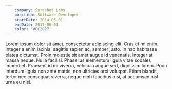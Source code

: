 ```yaml
---
    company: Sureshot Labs
    position: Software Developer
    startDate: 2014-05-01
    endDate: 2017-06-01
    color: '#CC2027'
---
```


Lorem ipsum dolor sit amet, consectetur adipiscing elit. Cras et mi enim. Integer a enim lacinia, sagittis sapien ac, semper justo. In hac habitasse platea dictumst. Proin molestie sit amet augue id venenatis. Integer at massa neque. Nulla facilisi. Phasellus elementum ligula vitae sodales imperdiet. Praesent id mi viverra, vehicula augue sed, dignissim lorem. Proin interdum ligula non ante mattis, non ultricies orci volutpat. Etiam blandit, tortor nec consequat viverra, neque nibh faucibus nisi, at accumsan nisl urna eu nisl.